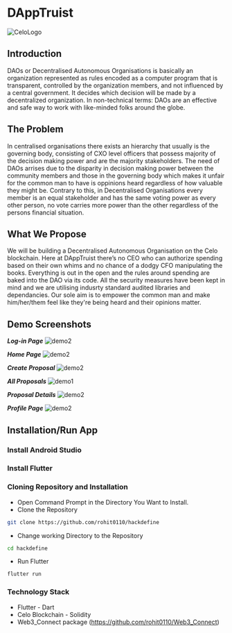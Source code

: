 # DAppTruist
![CeloLogo](https://camo.githubusercontent.com/afaa2263aa0e4cac9d104ab777c516250e65ad54a104e473901db998c4c7752a/68747470733a2f2f692e696d6775722e636f6d2f6679724a6930522e706e67)

## Introduction
DAOs or Decentralised Autonomous Organisations is basically an organization represented as rules encoded as a computer program that is transparent, controlled by the organization members, and not influenced by a central government. It decides which decision will be made by a decentralized organization. In non-technical terms: DAOs are an effective and safe way to work with like-minded folks around the globe.

## The Problem
In centralised organisations there exists an hierarchy that usually is the governing body, consisting of CXO level officers that possess majority of the decision making power and are the majority stakeholders. The need of DAOs arrises due to the disparity in decision making power between the community members and those in the governing body which makes it unfair for the common man to have is oppinions heard regardless of how valuable they might be. Contrary to this, in Decentralised Organisations every member is an equal stakeholder and has the same voting power as every other person, no vote carries more power than the other regardless of the persons financial situation.


## What We Propose
We will be building a Decentralised Autonomous Organisation on the Celo blockchain. Here at DAppTruist there’s no CEO who can authorize spending based on their own whims and no chance of a dodgy CFO manipulating the books. Everything is out in the open and the rules around spending are baked into the DAO via its code.
All the security measures have been kept in mind and we are utilising indusrty standard audited libraries and dependancies. Our sole aim is to empower the common man and make him/her/them feel like they're being heard and their opinions matter.

## Demo Screenshots
***Log-in Page***
![demo2](https://github.com/rohit0110/hackdefine/blob/master/Demo%20ss/LoginWallet.jpeg)


***Home Page***
![demo2](https://github.com/rohit0110/hackdefine/blob/master/Demo%20ss/HomePege.jpeg)



***Create Proposal***
![demo2](https://github.com/rohit0110/hackdefine/blob/master/Demo%20ss/CreateProp.jpeg)

***All Proposals***
![demo1](https://github.com/rohit0110/hackdefine/blob/master/Demo%20ss/AllProp.jpeg)

***Proposal Details***
![demo2](https://github.com/rohit0110/hackdefine/blob/master/Demo%20ss/PropDetail.jpeg)

***Profile Page***
![demo2](https://github.com/rohit0110/hackdefine/blob/master/Demo%20ss/ProfilePage.jpeg)

## Installation/Run App

### Install Android Studio
### Install Flutter

### Cloning Repository and Installation
* Open Command Prompt in the Directory You Want to Install.
* Clone the Repository
```bash
git clone https://github.com/rohit0110/hackdefine
```
* Change working Directory to the Repository
```bash
cd hackdefine
```
* Run Flutter
```bash
flutter run
```

### Technology Stack
* Flutter - Dart
* Celo Blockchain - Solidity
* Web3_Connect package (https://github.com/rohit0110/Web3_Connect)

<!-- ## Features
#### Secure Investment
Information is stored across a network of computers instead of on a single server, makes it very difficult for hackers to compromise the transaction data.
#### Voting Power for Investors
The creator can only use the money if a minimum number of contributors approve a certain request. It will make sure the money is used for Necessities rather than Luxuries.
#### Profit Distribution
The owner of the startup is required to periodically enter details about revenue generation. Any profit that is generated is automatically distributed  among the investors providing investors with additional layer of security of interests of investors.
#### Machine Learning
Generating of finance related parameters such as gross profit, liquidity ratio, quick asset ratio etc. to produce a graph of these metrics and using Machine Learning Techniques(XGBoost, Random Forest Classifaction) to model performance of these Startups aiding them to make investment choices. -->
